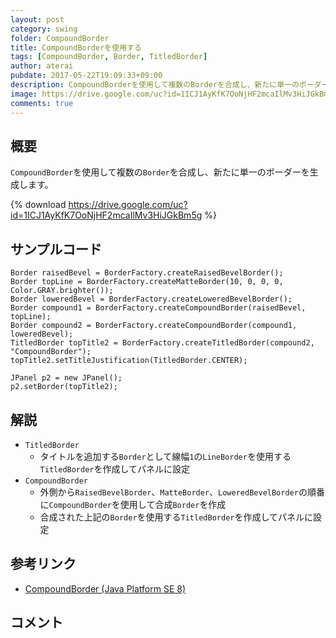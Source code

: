 ```yaml
---
layout: post
category: swing
folder: CompoundBorder
title: CompoundBorderを使用する
tags: [CompoundBorder, Border, TitledBorder]
author: aterai
pubdate: 2017-05-22T19:09:33+09:00
description: CompoundBorderを使用して複数のBorderを合成し、新たに単一のボーダーを生成します。
image: https://drive.google.com/uc?id=1ICJ1AyKfK7OoNjHF2mcaIlMv3HiJGkBm5g
comments: true
---
```

## 概要
`CompoundBorder`を使用して複数の`Border`を合成し、新たに単一のボーダーを生成します。

{% download https://drive.google.com/uc?id=1ICJ1AyKfK7OoNjHF2mcaIlMv3HiJGkBm5g %}

## サンプルコード
<pre class="prettyprint"><code>Border raisedBevel = BorderFactory.createRaisedBevelBorder();
Border topLine = BorderFactory.createMatteBorder(10, 0, 0, 0, Color.GRAY.brighter());
Border loweredBevel = BorderFactory.createLoweredBevelBorder();
Border compound1 = BorderFactory.createCompoundBorder(raisedBevel, topLine);
Border compound2 = BorderFactory.createCompoundBorder(compound1, loweredBevel);
TitledBorder topTitle2 = BorderFactory.createTitledBorder(compound2, "CompoundBorder");
topTitle2.setTitleJustification(TitledBorder.CENTER);

JPanel p2 = new JPanel();
p2.setBorder(topTitle2);
</code></pre>

## 解説
- `TitledBorder`
    - タイトルを追加する`Border`として線幅`1`の`LineBorder`を使用する`TitledBorder`を作成してパネルに設定
- `CompoundBorder`
    - 外側から`RaisedBevelBorder`、`MatteBorder`、`LoweredBevelBorder`の順番に`CompoundBorder`を使用して合成`Border`を作成
    - 合成された上記の`Border`を使用する`TitledBorder`を作成してパネルに設定

<!-- dummy comment line for breaking list -->

## 参考リンク
- [CompoundBorder (Java Platform SE 8)](https://docs.oracle.com/javase/jp/8/docs/api/javax/swing/border/CompoundBorder.html)

<!-- dummy comment line for breaking list -->

## コメント
